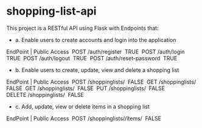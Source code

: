 # shopping-list-api
This project is a RESTful API using Flask with Endpoints that:
- a. Enable users to create accounts and login into the application 

EndPoint | Public Access 
POST /auth/register  TRUE 
POST /auth/login  TRUE 
POST /auth/logout  TRUE 
POST /auth/reset-password  TRUE 

- b. Enable users to create, update, view and delete a shopping list 

EndPoint | Public Access 
POST /shoppinglists/  FALSE 
GET /shoppinglists/  FALSE 
GET /shoppinglists/<id>  FALSE 
PUT /shoppinglists/<id>  FALSE 
DELETE /shoppinglists/<id>  FALSE 

- c. Add, update, view or delete items in a shopping list 

EndPoint | Public Access 
POST /shoppinglists/<id>/items/  FALSE 